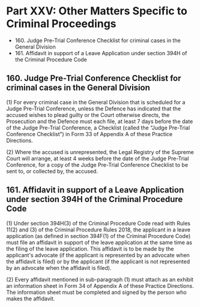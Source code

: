 # Part XXV: **Other Matters Specific to Criminal Proceedings** 

<ul type="*">
	<li>160. Judge Pre-Trial Conference Checklist for criminal cases in the General Division</li>
    <li>161. Affidavit in support of a Leave Application under section 394H of the Criminal Procedure Code</li>
</ul>




## 160. Judge Pre-Trial Conference Checklist for criminal cases in the General Division

(1) For every criminal case in the General Division that is scheduled for a Judge Pre-Trial Conference, unless the Defence has indicated that the accused wishes to plead guilty or the Court otherwise directs, the Prosecution and the Defence must each file, at least 7 days before the date of the Judge Pre-Trial Conference, a Checklist (called the “Judge Pre-Trial Conference Checklist”) in Form 33 of Appendix A of these Practice Directions. 

(2) Where the accused is unrepresented, the Legal Registry of the Supreme Court will arrange, at least 4 weeks before the date of the Judge Pre-Trial Conference, for a copy of the Judge Pre-Trial Conference Checklist to be sent to, or collected by, the accused. 

## 161. Affidavit in support of a Leave Application under section 394H of the Criminal Procedure Code

(1) Under section 394H(3) of the Criminal Procedure Code read with Rules 11(2) and (3)
of the Criminal Procedure Rules 2018, the applicant in a leave application (as defined in section 394F(1) of the Criminal Procedure Code) must file an affidavit in support of the leave application at the same time as the filing of the leave application. This affidavit is to be made by the applicant's advocate (if the applicant is represented by an advocate when the affidavit is filed) or by the applicant (if the applicant is not represented by an advocate when the affidavit is filed).

(2) Every affidavit mentioned in sub-paragraph (1) must attach as an exhibit an information sheet in Form 34 of Appendix A of these Practice Directions. The information sheet must be completed and signed by the person who makes the affidavit.

